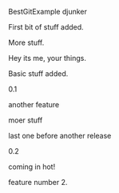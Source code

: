BestGitExample
djunker

First bit of stuff added.

More stuff.

Hey its me, your things.

Basic stuff added.

0.1

another feature

moer stuff

last one before another release

0.2

coming in hot!

feature number 2.